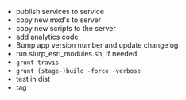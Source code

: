 - publish services to service
- copy new mxd's to server
- copy new scripts to the server
- add analytics code
- Bump app version number and update changelog
- run slurp_esri_modules.sh, if needed
- `grunt travis`
- `grunt (stage-)build -force -verbose`
- test in dist
- tag
